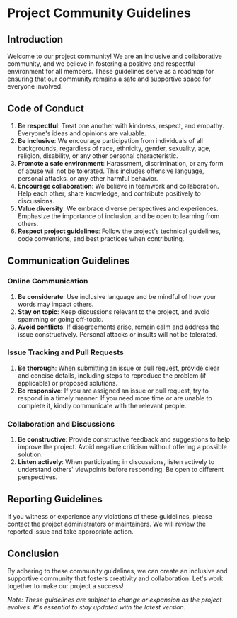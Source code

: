 
# Project Community Guidelines

## Introduction
Welcome to our project community! We are an inclusive and collaborative community, and we believe in fostering a positive and respectful environment for all members. These guidelines serve as a roadmap for ensuring that our community remains a safe and supportive space for everyone involved.

## Code of Conduct
1. **Be respectful**: Treat one another with kindness, respect, and empathy. Everyone's ideas and opinions are valuable.
2. **Be inclusive**: We encourage participation from individuals of all backgrounds, regardless of race, ethnicity, gender, sexuality, age, religion, disability, or any other personal characteristic.
3. **Promote a safe environment**: Harassment, discrimination, or any form of abuse will not be tolerated. This includes offensive language, personal attacks, or any other harmful behavior.
4. **Encourage collaboration**: We believe in teamwork and collaboration. Help each other, share knowledge, and contribute positively to discussions.
5. **Value diversity**: We embrace diverse perspectives and experiences. Emphasize the importance of inclusion, and be open to learning from others.
6. **Respect project guidelines**: Follow the project's technical guidelines, code conventions, and best practices when contributing.

## Communication Guidelines

### Online Communication
1. **Be considerate**: Use inclusive language and be mindful of how your words may impact others.
2. **Stay on topic**: Keep discussions relevant to the project, and avoid spamming or going off-topic.
3. **Avoid conflicts**: If disagreements arise, remain calm and address the issue constructively. Personal attacks or insults will not be tolerated.

### Issue Tracking and Pull Requests
1. **Be thorough**: When submitting an issue or pull request, provide clear and concise details, including steps to reproduce the problem (if applicable) or proposed solutions.
2. **Be responsive**: If you are assigned an issue or pull request, try to respond in a timely manner. If you need more time or are unable to complete it, kindly communicate with the relevant people.

### Collaboration and Discussions
1. **Be constructive**: Provide constructive feedback and suggestions to help improve the project. Avoid negative criticism without offering a possible solution.
2. **Listen actively**: When participating in discussions, listen actively to understand others' viewpoints before responding. Be open to different perspectives.

## Reporting Guidelines
If you witness or experience any violations of these guidelines, please contact the project administrators or maintainers. We will review the reported issue and take appropriate action.

## Conclusion
By adhering to these community guidelines, we can create an inclusive and supportive community that fosters creativity and collaboration. Let's work together to make our project a success!

*Note: These guidelines are subject to change or expansion as the project evolves. It's essential to stay updated with the latest version.*
```